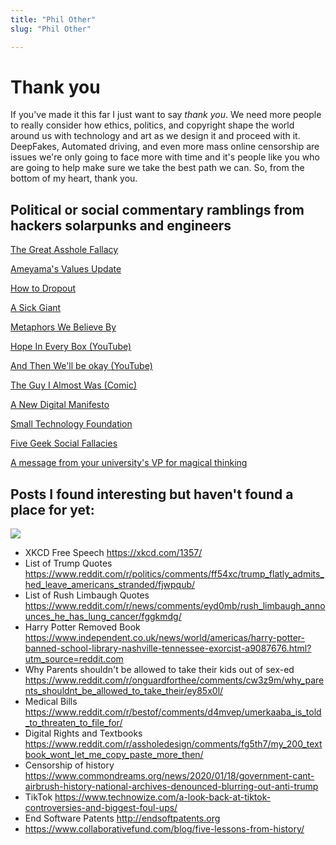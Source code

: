 ```yaml
---
title: "Phil Other"
slug: "Phil Other"

---
```


# Thank you

If you've made it this far I just want to say *thank you*. We need more people to really consider how ethics, politics, and copyright shape the world around us with technology and art as we design it and proceed with it. DeepFakes, Automated driving, and even more mass online censorship are issues we're only going to face more with time and it's people like you who are going to help make sure we take the best path we can. So, from the bottom of my heart, thank you.

## Political or social commentary ramblings from hackers solarpunks and engineers

[The Great Asshole Fallacy](https://500ish.com/the-great-asshole-fallacy-82e108a755c7)

[Ameyama's Values Update](https://ameyama.com/blog/values-update)

[How to Dropout](http://ranprieur.com/essays/dropout.html)

[A Sick Giant](https://waitbutwhy.com/2020/01/sick-giant.html)

[Metaphors We Believe By](https://aaronzlewis.com/blog/2019/07/25/metaphors-we-believe-by/)

[Hope In Every Box (YouTube)](https://www.youtube.com/watch?v=K9KLZ8C9DrY)

[And Then We'll be okay (YouTube)](https://www.youtube.com/watch?v=7g1pmHSWHe0)

[The Guy I Almost Was (Comic)](http://electricsheepcomix.com/almostguy/)

[A New Digital Manifesto](https://anewdigitalmanifesto.com/)

[Small Technology Foundation](https://small-tech.org/about/#small-technology)

[Five Geek Social Fallacies](http://www.plausiblydeniable.com/opinion/gsf.html)

[A message from your university's VP for magical thinking](https://www.mcsweeneys.net/articles/a-message-from-your-universitys-vice-president-for-magical-thinking)

## Posts I found interesting but haven't found a place for yet:

![](https://imgs.xkcd.com/comics/free_speech.png)

* XKCD Free Speech https://xkcd.com/1357/
* List of Trump Quotes https://www.reddit.com/r/politics/comments/ff54xc/trump_flatly_admits_hed_leave_americans_stranded/fjwpqub/
* List of Rush Limbaugh Quotes https://www.reddit.com/r/news/comments/eyd0mb/rush_limbaugh_announces_he_has_lung_cancer/fggkmdg/
* Harry Potter Removed Book https://www.independent.co.uk/news/world/americas/harry-potter-banned-school-library-nashville-tennessee-exorcist-a9087676.html?utm_source=reddit.com
* Why Parents shouldn't be allowed to take their kids out of sex-ed https://www.reddit.com/r/onguardforthee/comments/cw3z9m/why_parents_shouldnt_be_allowed_to_take_their/ey85x0l/
* Medical Bills https://www.reddit.com/r/bestof/comments/d4mvep/umerkaaba_is_told_to_threaten_to_file_for/
* Digital Rights and Textbooks https://www.reddit.com/r/assholedesign/comments/fg5th7/my_200_textbook_wont_let_me_copy_paste_more_then/
* Censorship of history https://www.commondreams.org/news/2020/01/18/government-cant-airbrush-history-national-archives-denounced-blurring-out-anti-trump
* TikTok https://www.technowize.com/a-look-back-at-tiktok-controversies-and-biggest-foul-ups/
* End Software Patents http://endsoftpatents.org
* https://www.collaborativefund.com/blog/five-lessons-from-history/

